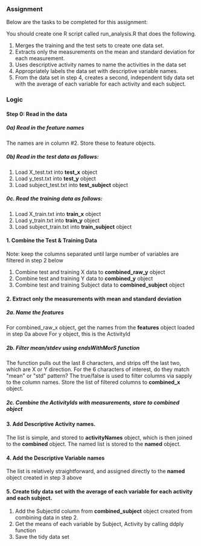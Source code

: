 ### Assignment

Below are the tasks to be completed for this assignment:

You should create one R script called run_analysis.R that does the following. 
1.  Merges the training and the test sets to create one data set.
2.  Extracts only the measurements on the mean and standard deviation for each measurement. 
3.  Uses descriptive activity names to name the activities in the data set
4.  Appropriately labels the data set with descriptive variable names. 
5.  From the data set in step 4, creates a second, independent tidy data set with the average of each variable for each activity and each subject.

### Logic

#### Step 0: Read in the data

##### 0a) Read in the feature names
The names are in column #2. Store these to feature objects.

##### 0b) Read in the test data as follows:
1.  Load X_test.txt into **test_x** object
2.  Load y_test.txt into **test_y** object
3.  Load subject_test.txt into **test_subject** object

##### 0c. Read the training data as follows:
1.  Load X_train.txt into **train_x** object
2.  Load y_train.txt into **train_y** object
3.  Load subject_train.txt into **train_subject** object

#### 1. Combine the Test & Training Data
Note: keep the columns separated until large number of variables are filtered in step 2 below

1.  Combine test and training X data to **combined_raw_y** object
2.  Combine test and training Y data to **combined_y** object
3.  Combine test and training Subject data to **combined_subject** object

#### 2. Extract only the measurements with mean and standard deviation
##### 2a. Name the features
For combined_raw_x object, get the names from the **features** object loaded in step 0a above
For y object, this is the ActivityId

##### 2b. Filter mean/stdev using endsWithMorS function
The function pulls out the last 8 characters, and strips off the last two, which are X or Y direction.
For the 6 characters of interest, do they match "mean" or "std" pattern?
The true/false is used to filter columns via sapply to the column names.
Store the list of filtered columns to **combined_x** object.

##### 2c. Combine the ActivityIds with measurements, store to **combined** object

#### 3. Add Descriptive Activity names.

The list is simple, and stored to **activityNames** object, which is then joined to the **combined** object.
The named list is stored to the **named** object.

#### 4. Add the Descriptive Variable names
The list is relatively straightforward, and assigned directly to the **named** object created in step 3 above

#### 5. Create tidy data set with the average of each variable for each activity and each subject.

1.  Add the SubjectId column from **combined_subject** object created from combining data in step 2.
2.  Get the means of each variable by Subject, Activity by calling ddply function
3.  Save the tidy data set
